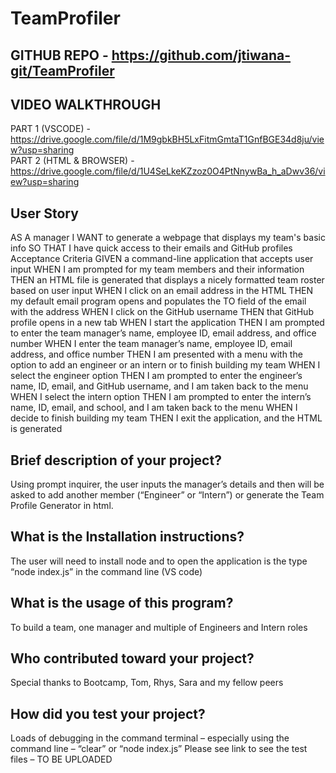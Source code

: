 # TeamProfiler

## GITHUB REPO - https://github.com/jtiwana-git/TeamProfiler
## VIDEO WALKTHROUGH
PART 1 (VSCODE) - https://drive.google.com/file/d/1M9gbkBH5LxFitmGmtaT1GnfBGE34d8ju/view?usp=sharing <br>
PART 2 (HTML & BROWSER) -  https://drive.google.com/file/d/1U4SeLkeKZzoz0O4PtNnywBa_h_aDwv36/view?usp=sharing

## User Story
AS A manager
I WANT to generate a webpage that displays my team's basic info
SO THAT I have quick access to their emails and GitHub profiles
Acceptance Criteria
GIVEN a command-line application that accepts user input
WHEN I am prompted for my team members and their information
THEN an HTML file is generated that displays a nicely formatted team roster based on user input
WHEN I click on an email address in the HTML
THEN my default email program opens and populates the TO field of the email with the address
WHEN I click on the GitHub username
THEN that GitHub profile opens in a new tab
WHEN I start the application
THEN I am prompted to enter the team manager’s name, employee ID, email address, and office number
WHEN I enter the team manager’s name, employee ID, email address, and office number
THEN I am presented with a menu with the option to add an engineer or an intern or to finish building my team
WHEN I select the engineer option
THEN I am prompted to enter the engineer’s name, ID, email, and GitHub username, and I am taken back to the menu
WHEN I select the intern option
THEN I am prompted to enter the intern’s name, ID, email, and school, and I am taken back to the menu
WHEN I decide to finish building my team
THEN I exit the application, and the HTML is generated



##  Brief description of your project? 
Using prompt inquirer, the user inputs the manager’s details and then will be asked to add another member (“Engineer” or “Intern”) or generate the Team Profile Generator in html.    

## What is the Installation instructions? 
The user will need to install node and to open the application is the type “node index.js” in the command line (VS code)

## What is the usage of this program? 
To build a team, one manager and multiple of Engineers and Intern roles


## Who contributed toward your project? 
Special thanks to Bootcamp, Tom, Rhys, Sara and my fellow peers


## How did you test your project? 
Loads of debugging in the command terminal – especially using the command line – “clear” or “node index.js”
Please see link to see the test files – TO BE UPLOADED
